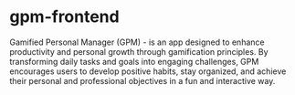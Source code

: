# gpm-frontend
Gamified Personal Manager (GPM) - is an app designed to enhance productivity and personal growth through gamification principles. By transforming daily tasks and goals into engaging challenges, GPM encourages users to develop positive habits, stay organized, and achieve their personal and professional objectives in a fun and interactive way.
